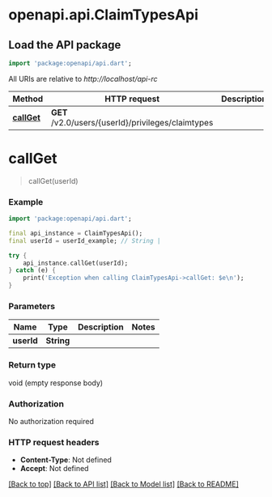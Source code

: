 # openapi.api.ClaimTypesApi

## Load the API package
```dart
import 'package:openapi/api.dart';
```

All URIs are relative to *http://localhost/api-rc*

Method | HTTP request | Description
------------- | ------------- | -------------
[**callGet**](ClaimTypesApi.md#callget) | **GET** /v2.0/users/{userId}/privileges/claimtypes | 


# **callGet**
> callGet(userId)



### Example
```dart
import 'package:openapi/api.dart';

final api_instance = ClaimTypesApi();
final userId = userId_example; // String | 

try {
    api_instance.callGet(userId);
} catch (e) {
    print('Exception when calling ClaimTypesApi->callGet: $e\n');
}
```

### Parameters

Name | Type | Description  | Notes
------------- | ------------- | ------------- | -------------
 **userId** | **String**|  | 

### Return type

void (empty response body)

### Authorization

No authorization required

### HTTP request headers

 - **Content-Type**: Not defined
 - **Accept**: Not defined

[[Back to top]](#) [[Back to API list]](../README.md#documentation-for-api-endpoints) [[Back to Model list]](../README.md#documentation-for-models) [[Back to README]](../README.md)

